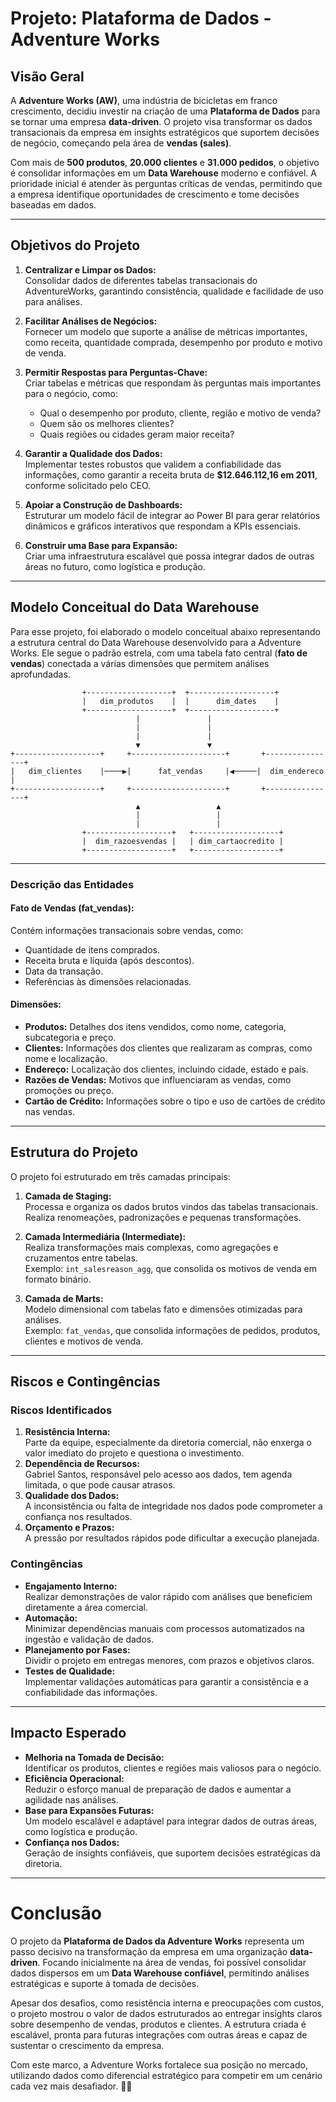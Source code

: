# Projeto: Plataforma de Dados - Adventure Works

## **Visão Geral**
A **Adventure Works (AW)**, uma indústria de bicicletas em franco crescimento, decidiu investir na criação de uma **Plataforma de Dados** para se tornar uma empresa **data-driven**. O projeto visa transformar os dados transacionais da empresa em insights estratégicos que suportem decisões de negócio, começando pela área de **vendas (sales)**. 

Com mais de **500 produtos**, **20.000 clientes** e **31.000 pedidos**, o objetivo é consolidar informações em um **Data Warehouse** moderno e confiável. A prioridade inicial é atender às perguntas críticas de vendas, permitindo que a empresa identifique oportunidades de crescimento e tome decisões baseadas em dados.

---

## **Objetivos do Projeto**

1. **Centralizar e Limpar os Dados:**  
   Consolidar dados de diferentes tabelas transacionais do AdventureWorks, garantindo consistência, qualidade e facilidade de uso para análises.

2. **Facilitar Análises de Negócios:**  
   Fornecer um modelo que suporte a análise de métricas importantes, como receita, quantidade comprada, desempenho por produto e motivo de venda.

3. **Permitir Respostas para Perguntas-Chave:**  
   Criar tabelas e métricas que respondam às perguntas mais importantes para o negócio, como:
   - Qual o desempenho por produto, cliente, região e motivo de venda?
   - Quem são os melhores clientes?
   - Quais regiões ou cidades geram maior receita?

4. **Garantir a Qualidade dos Dados:**  
   Implementar testes robustos que validem a confiabilidade das informações, como garantir a receita bruta de **$12.646.112,16 em 2011**, conforme solicitado pelo CEO.

5. **Apoiar a Construção de Dashboards:**  
   Estruturar um modelo fácil de integrar ao Power BI para gerar relatórios dinâmicos e gráficos interativos que respondam a KPIs essenciais.

6. **Construir uma Base para Expansão:**  
   Criar uma infraestrutura escalável que possa integrar dados de outras áreas no futuro, como logística e produção.

---

## **Modelo Conceitual do Data Warehouse**

Para esse projeto, foi elaborado o modelo conceitual abaixo representando a estrutura central do Data Warehouse desenvolvido para a Adventure Works. Ele segue o padrão estrela, com uma tabela fato central (**fato de vendas**) conectada a várias dimensões que permitem análises aprofundadas.

```plaintext
                +-------------------+  +-------------------+   
                |   dim_produtos    |  |      dim_dates    |
                +-------------------+  +-------------------+
                            |               |
                            |               |
                            |               |
                            ▼               ▼
+-------------------+     +---------------------+       +----------------+
|   dim_clientes    |────▶|      fat_vendas     |◀─────|  dim_endereco  |
+-------------------+     +---------------------+       +----------------+
                            ▲                 ▲
                            |                 |
                            |                 |
                +-------------------+   +-------------------+
                |  dim_razoesvendas |   | dim_cartaocredito |
                +-------------------+   +-------------------+
```
---
### **Descrição das Entidades**

#### **Fato de Vendas (fat_vendas):**
Contém informações transacionais sobre vendas, como:
- Quantidade de itens comprados.
- Receita bruta e líquida (após descontos).
- Data da transação.
- Referências às dimensões relacionadas.

#### **Dimensões:**
- **Produtos:** Detalhes dos itens vendidos, como nome, categoria, subcategoria e preço.
- **Clientes:** Informações dos clientes que realizaram as compras, como nome e localização.
- **Endereço:** Localização dos clientes, incluindo cidade, estado e país.
- **Razões de Vendas:** Motivos que influenciaram as vendas, como promoções ou preço.
- **Cartão de Crédito:** Informações sobre o tipo e uso de cartões de crédito nas vendas.

---

## **Estrutura do Projeto**

O projeto foi estruturado em três camadas principais:

1. **Camada de Staging:**  
   Processa e organiza os dados brutos vindos das tabelas transacionais. Realiza renomeações, padronizações e pequenas transformações.

2. **Camada Intermediária (Intermediate):**  
   Realiza transformações mais complexas, como agregações e cruzamentos entre tabelas.  
   Exemplo: `int_salesreason_agg`, que consolida os motivos de venda em formato binário.

3. **Camada de Marts:**  
   Modelo dimensional com tabelas fato e dimensões otimizadas para análises.  
   Exemplo: `fat_vendas`, que consolida informações de pedidos, produtos, clientes e motivos de venda.

---

## **Riscos e Contingências**

### **Riscos Identificados**
1. **Resistência Interna:**  
   Parte da equipe, especialmente da diretoria comercial, não enxerga o valor imediato do projeto e questiona o investimento.  
2. **Dependência de Recursos:**  
   Gabriel Santos, responsável pelo acesso aos dados, tem agenda limitada, o que pode causar atrasos.  
3. **Qualidade dos Dados:**  
   A inconsistência ou falta de integridade nos dados pode comprometer a confiança nos resultados.  
4. **Orçamento e Prazos:**  
   A pressão por resultados rápidos pode dificultar a execução planejada.

### **Contingências**
- **Engajamento Interno:**  
   Realizar demonstrações de valor rápido com análises que beneficiem diretamente a área comercial.  
- **Automação:**  
   Minimizar dependências manuais com processos automatizados na ingestão e validação de dados.  
- **Planejamento por Fases:**  
   Dividir o projeto em entregas menores, com prazos e objetivos claros.  
- **Testes de Qualidade:**  
   Implementar validações automáticas para garantir a consistência e a confiabilidade das informações.

---

## **Impacto Esperado**
- **Melhoria na Tomada de Decisão:**  
   Identificar os produtos, clientes e regiões mais valiosos para o negócio.  
- **Eficiência Operacional:**  
   Reduzir o esforço manual de preparação de dados e aumentar a agilidade nas análises.  
- **Base para Expansões Futuras:**  
   Um modelo escalável e adaptável para integrar dados de outras áreas, como logística e produção.  
- **Confiança nos Dados:**  
   Geração de insights confiáveis, que suportem decisões estratégicas da diretoria.

---

# **Conclusão**

O projeto da **Plataforma de Dados da Adventure Works** representa um passo decisivo na transformação da empresa em uma organização **data-driven**. Focando inicialmente na área de vendas, foi possível consolidar dados dispersos em um **Data Warehouse confiável**, permitindo análises estratégicas e suporte à tomada de decisões.

Apesar dos desafios, como resistência interna e preocupações com custos, o projeto mostrou o valor de dados estruturados ao entregar insights claros sobre desempenho de vendas, produtos e clientes. A estrutura criada é escalável, pronta para futuras integrações com outras áreas e capaz de sustentar o crescimento da empresa.

Com este marco, a Adventure Works fortalece sua posição no mercado, utilizando dados como diferencial estratégico para competir em um cenário cada vez mais desafiador. 🚴‍♂️
